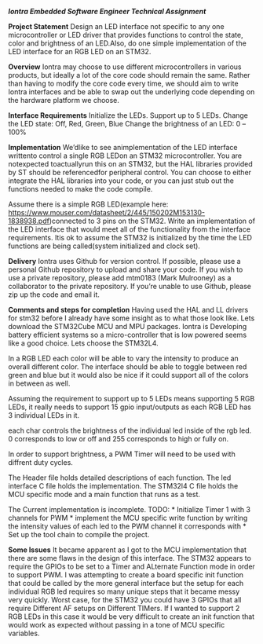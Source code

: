 ___________Iontra Embedded Software Engineer Technical Assignment___________

__Project Statement__
Design an LED interface not specific to any one microcontroller or LED driver that provides functions to control the state, color and brightness of an LED.Also, do one simple implementation of the LED interface for an RGB LED on an STM32.

__Overview__
Iontra may choose to use different microcontrollers in various products, but ideally a lot of the core code should remain the same. Rather than having to modify the core code every time, we should aim to write Iontra interfaces and be able to swap out the underlying code depending on the hardware platform we choose.

__Interface Requirements__
Initialize the LEDs.
Support up to 5 LEDs.
Change the LED state: Off, Red, Green, Blue
Change the brightness of an LED: 0 –100%

__Implementation__
We’dlike to see animplementation of the LED interface writtento control a single RGB LEDon an STM32 microcontroller. You are notexpected toactuallyrun this on an STM32, but the HAL libraries provided by ST should be referencedfor peripheral control. You can choose to either integrate the HAL libraries into your code, or you can just stub out the functions needed to make the code compile.

Assume there is a simple RGB LED(example here: https://www.mouser.com/datasheet/2/445/150202M153130-1838938.pdf)connected to 3 pins on the STM32. Write an implementation of the LED interface that would meet all of the functionality from the interface requirements. Itis ok to assume the STM32 is initialized by the time the LED functions are being called(system initialized and clock set). 

__Delivery__
Iontra uses Github for version control. If possible, please use a personal Github repository to upload and share your code. If you wish to use a private repository, please add mtm0183 (Mark Mulrooney) as a collaborator to the private repository. If you’re unable to use Github, please zip up the code and email it. 




__Comments and steps for completion__
Having used the HAL and LL drivers for stm32 before I already have some insight as to what those look like. 
	Lets download the STM32Cube MCU and MPU packages.
		Iontra is Developing battery efficient systems so a micro-controller that is low powered seems like a good choice.
			Lets choose the STM32L4.
	
In a RGB LED each color will be able to vary the intensity to produce an overall different color. The interface should be able to toggle between red green and blue but it would also be nice if it could support all of the colors in between as well.

Assuming the requirement to support up to 5 LEDs means supporting 5 RGB LEDs, it really needs to support 15 gpio input/outputs as each RGB LED has 3 individual LEDs in it. 

each char controls the brightness of the individual led inside of the rgb led. 0 corresponds to low or off and 255 corresponds to high or fully on.

In order to support brightness, a PWM Timer will need to be used with diffrent duty cycles.

The Header file holds detailed descriptions of each function. The led interface C file holds the implementation. The STM32l4  C file holds the MCU specific mode and a main function that runs as a test.


The Current implementation is incomplete. 
TODO:
	* Initialize Timer 1 with 3 channels for PWM
	* implement the MCU specific write function by writing the intensity values of each led to the PWM channel it corresponds with
	* Set up the tool chain to compile the project.


__Some Issues__
	It became apparent as I got to the MCU implementation that there are some flaws in the design of this interface. The STM32 appears to require 
	the GPIOs to be set to a Timer and ALternate Function mode in order to support PWM. I was attempting to create a board specific init function 
	that could be called by the more general interface but the setup for each individual RGB led requires so many unique steps that it became 
	messy very quickly.  Worst case, for the STM32 you could have 3 GPIOs that all require Different AF setups on Different TIMers. If I wanted to 
	support 2 RGB LEDs in this case it would be very difficult to create an init function that would work as expected without passing in a tone of MCU
	specific variables.
